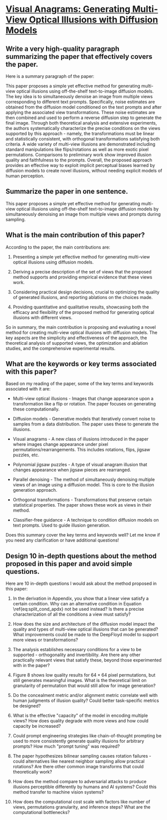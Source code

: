 # [Visual Anagrams: Generating Multi-View Optical Illusions with Diffusion   Models](https://arxiv.org/abs/2311.17919)

## Write a very high-quality paragraph summarizing the paper that effectively covers the paper.

 Here is a summary paragraph of the paper:

This paper proposes a simple yet effective method for generating multi-view optical illusions using off-the-shelf text-to-image diffusion models. The key idea is to simultaneously denoise an image from multiple views corresponding to different text prompts. Specifically, noise estimates are obtained from the diffusion model conditioned on the text prompts and after applying the associated view transformations. These noise estimates are then combined and used to perform a reverse diffusion step to generate the final image. Through both theoretical analysis and extensive experiments, the authors systematically characterize the precise conditions on the views supported by this approach - namely, the transformations must be linear and statistically consistent, with orthogonal transformations satisfying both criteria. A wide variety of multi-view illusions are demonstrated including standard manipulations like flips/rotations as well as more exotic pixel permutations. Comparisons to preliminary work show improved illusion quality and faithfulness to the prompts. Overall, the proposed approach provides an effective way to exploit implicit perceptual biases learned by diffusion models to create novel illusions, without needing explicit models of human perception.


## Summarize the paper in one sentence.

 This paper proposes a simple yet effective method for generating multi-view optical illusions using off-the-shelf text-to-image diffusion models by simultaneously denoising an image from multiple views and prompts during sampling.


## What is the main contribution of this paper?

 According to the paper, the main contributions are:

1. Presenting a simple yet effective method for generating multi-view optical illusions using diffusion models. 

2. Deriving a precise description of the set of views that the proposed method supports and providing empirical evidence that these views work.

3. Considering practical design decisions, crucial to optimizing the quality of generated illusions, and reporting ablations on the choices made.

4. Providing quantitative and qualitative results, showcasing both the efficacy and flexibility of the proposed method for generating optical illusions with different views.

So in summary, the main contribution is proposing and evaluating a novel method for creating multi-view optical illusions with diffusion models. The key aspects are the simplicity and effectiveness of the approach, the theoretical analysis of supported views, the optimization and ablation studies, and the comprehensive experimental results.


## What are the keywords or key terms associated with this paper?

 Based on my reading of the paper, some of the key terms and keywords associated with it are:

- Multi-view optical illusions - Images that change appearance upon a transformation like a flip or rotation. The paper focuses on generating these computationally.

- Diffusion models - Generative models that iteratively convert noise to samples from a data distribution. The paper uses these to generate the illusions.

- Visual anagrams - A new class of illusions introduced in the paper where images change appearance under pixel permutations/rearrangements. This includes rotations, flips, jigsaw puzzles, etc. 

- Polynomial jigsaw puzzles - A type of visual anagram illusion that changes appearance when jigsaw pieces are rearranged. 

- Parallel denoising - The method of simultaneously denoising multiple views of an image using a diffusion model. This is core to the illusion generation approach.

- Orthogonal transformations - Transformations that preserve certain statistical properties. The paper shows these work as views in their method.

- Classifier-free guidance - A technique to condition diffusion models on text prompts. Used to guide illusion generation.

Does this summary cover the key terms and keywords well? Let me know if you need any clarification or have additional questions!


## Design 10 in-depth questions about the method proposed in this paper and avoid simple questions.

 Here are 10 in-depth questions I would ask about the method proposed in this paper:

1. In the derivation in Appendix, you show that a linear view satisfy a certain condition. Why can an alternative condition in Equation \ref{eq:split_cond_apdx} not be used instead? Is there a precise characterization of all the conditions a view must satisfy?

2. How does the size and architecture of the diffusion model impact the quality and types of multi-view optical illusions that can be generated? What improvements could be made to the DeepFloyd model to support more views or transformations?

3. The analysis establishes necessary conditions for a view to be supported - orthogonality and invertibility. Are there any other practically relevant views that satisfy these, beyond those experimented with in the paper?

4. Figure 8 shows low quality results for $64\times64$ pixel permutations, but still generates meaningful images. What is the theoretical limit on granularity of permutation that would still allow for image generation?  

5. Do the concealment metric and/or alignment metric correlate well with human judgments of illusion quality? Could better task-specific metrics be designed?

6. What is the effective "capacity" of the model in encoding multiple views? How does quality degrade with more views and how could capacity be increased?

7. Could prompt engineering strategies like chain-of-thought prompting be used to more consistently generate quality illusions for arbitrary prompts? How much "prompt tuning" was required?

8. The paper hypothesizes bilinear sampling causes rotation failures - could alternatives like nearest neighbor sampling allow practical rotations? Are there other common image transforms that could theoretically work?

9. How does the method compare to adversarial attacks to produce illusions perceptible differently by humans and AI systems? Could this method transfer to machine vision systems?  

10. How does the computational cost scale with factors like number of views, permutations granularity, and inference steps? What are the computational bottlenecks?
